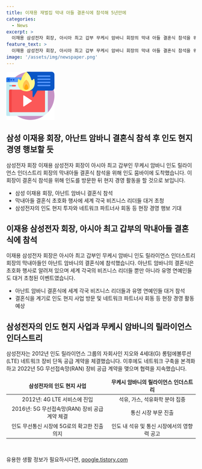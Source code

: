 ```yaml
---
title: 이재용 재벌집 막내 아들 결혼식에 참석해 5년만에
categories:
  - News
excerpt: >
  이재용 삼성전자 회장, 아시아 최고 갑부 무케시 암바니 회장의 막내 아들 결혼식 참석을 위해 인도 뭄바이에 도착했다. 암바니 회장의 결혼식은 초호화 장소에서 열렸고, 세계 각국의 유명인사들이 대거 참석해 관심을 끌었다. 삼성전자는 2012년부터 인도 릴라이언스 그룹의 LTE 네트워크 장비 공급 계약을 맺어왔고, 5G까지 협력을 이어가고 있으며, 14억 명의 인도 시장에서의 사업 경영에 관심이 집중되고 있다.
feature_text: >
  이재용 삼성전자 회장, 아시아 최고 갑부 무케시 암바니 회장의 막내 아들 결혼식 참석을 위해 인도 뭄바이에 도착했다. 암바니 회장의 결혼식은 초호화 장소에서 열렸고, 세계 각국의 유명인사들이 대거 참석해 관심을 끌었다. 삼성전자는 2012년부터 인도 릴라이언스 그룹의 LTE 네트워크 장비 공급 계약을 맺어왔고, 5G까지 협력을 이어가고 있으며, 14억 명의 인도 시장에서의 사업 경영에 관심이 집중되고 있다.
image: '/assets/img/newspaper.png'
---
```


<p><img src="/assets/img/news.png" alt="rentncar 속보" /></p>

<h2 data-ke-size="size26">삼성 이재용 회장, 아난트 암바니 결혼식 참석 후 인도 현지 경영 행보할 듯</h2>

<p data-ke-size="size16">삼성전자 회장 이재용 삼성전자 회장이 아시아 최고 갑부인 무케시 암바니 인도 릴라이언스 인더스트리 회장의 막내아들 결혼식 참석을 위해 인도 뭄바이에 도착했습니다. 이 회장이 결혼식 참석을 위해 인도를 방문한 뒤 현지 경영 활동을 할 것으로 보입니다.</p>

<ul>
<li>삼성 이재용 회장, 아난트 암바니 결혼식 참석</li>
<li>막내아들 결혼식 초호화 행사에 세계 각국 비즈니스 리더들 대거 초청</li>
<li>삼성전자의 인도 현지 투자와 네트워크 파트너사 회동 등 현장 경영 행보 기대</li>
</ul>

<h2 data-ke-size="size26">이재용 삼성전자 회장, 아시아 최고 갑부의 막내아들 결혼식에 참석</h2>

<p data-ke-size="size16">이재용 삼성전자 회장은 아시아 최고 갑부인 무케시 암바니 인도 릴라이언스 인더스트리 회장의 막내아들인 아난트 암바니의 결혼식에 참석했습니다. 아난트 암바니의 결혼식은 초호화 행사로 알려져 있으며 세계 각국의 비즈니스 리더들 뿐만 아니라 유명 연예인들도 대거 초청된 이벤트였습니다.</p>

<ul>
<li>아난트 암바니 결혼식에 세계 각국 비즈니스 리더들과 유명 연예인들 대거 참석</li>
<li>결혼식을 계기로 인도 현지 사업 방문 및 네트워크 파트너사 회동 등 현장 경영 활동 예상</li>
</ul>

<h2 data-ke-size="size26">삼성전자의 인도 현지 사업과 무케시 암바니의 릴라이언스 인더스트리</h2>

<p data-ke-size="size16">삼성전자는 2012년 인도 릴라이언스 그룹의 자회사인 지오와 4세대(G) 롱텀에볼루션(LTE) 네트워크 장비 단독 공급 계약을 체결했습니다. 이후에도 네트워크 구축을 본격화하고 2022년 5G 무선접속망(RAN) 장비 공급 계약을 맺으며 협력을 지속했습니다.</p>

<table>
<thead>
<tr>
<td style="text-align: center; height: 17px;"><b>삼성전자의 인도 현지 사업</b></td>
<td style="text-align: center; height: 17px;"><b>무케시 암바니의 릴라이언스 인더스트리</b></td>
</tr>
</thead>
<tbody>
<tr>
<td style="text-align: center; height: 17px;">2012년: 4G LTE 서비스에 진입</td>
<td style="text-align: center; height: 17px;">석유, 가스, 석유화학 분야 집중</td>
</tr>
<tr>
<td style="text-align: center; height: 17px;">2016년: 5G 무선접속망(RAN) 장비 공급 계약 체결</td>
<td style="text-align: center; height: 17px;">통신 시장 부문 진출</td>
</tr>
<tr>
<td style="text-align: center; height: 17px;">인도 무선통신 시장에 5G로의 확고한 진출 의지</td>
<td style="text-align: center; height: 17px;">인도 내 석유 및 통신 시장에서의 영향력 공고</td>
</tr>
</tbody>
</table>

<p data-ke-size="size16">&nbsp;</p>
유용한 생활 정보가 필요하시다면, <a href="https://qoogle.tistory.com" rel="dofollow">qoogle.tistory.com</a>


